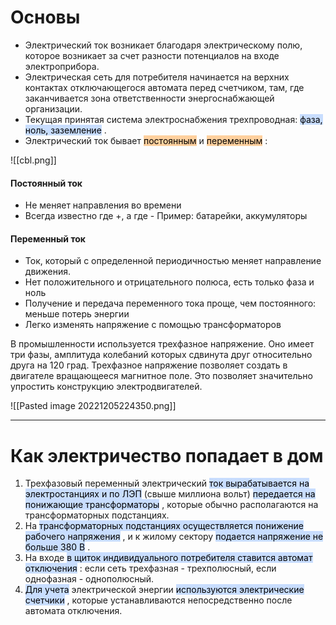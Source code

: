 # Основы
- Электрический ток возникает благодаря электрическому полю, которое возникает за счет разности потенциалов на входе электроприбора.
- Электрическая сеть для потребителя начинается на верхних контактах отключающегося автомата перед счетчиком, там, где заканчивается зона ответственности энергоснабжающей организации.
- Текущая принятая система электроснабжения трехпроводная: <mark style="background: #ADCCFFA6;">фаза, ноль, заземление</mark> .
- Электрический ток бывает <mark style="background: #FFB86CA6;">постоянным</mark> и <mark style="background: #FFB86CA6;">переменным</mark> :

![[cbl.png]]

#### Постоянный ток 
- Не меняет направления во времени
- Всегда известно где +, а где -
Пример: батарейки, аккумуляторы

#### Переменный ток
- Ток, который с определенной периодичностью меняет направление движения.
- Нет положительного и отрицательного полюса, есть только фаза и ноль
- Получение и передача переменного тока проще, чем постоянного: меньше потерь энергии
- Легко изменять напряжение с помощью трансформаторов


В промышленности используется трехфазное напряжение. Оно имеет три фазы, амплитуда колебаний которых сдвинута друг относительно друга на 120 град. Трехфазное напряжение позволяет создать в двигателе вращающееся магнитное поле. Это позволяет значительно упростить конструкцию электродвигателей.


![[Pasted image 20221205224350.png]]
***
# Как электричество попадает в дом
1. Трехфазовый переменный электрический <mark style="background: #ADCCFFA6;">ток вырабатывается на электростанциях и по ЛЭП</mark> (свыше миллиона вольт) <mark style="background: #ADCCFFA6;">передается на понижающие трансформаторы</mark> , которые обычно располагаются на трансформаторных подстанциях. 
2. На <mark style="background: #ADCCFFA6;">трансформаторных подстанциях осуществляется понижение рабочего напряжения</mark> , и к жилому сектору <mark style="background: #ADCCFFA6;">подается напряжение не больше 380 В</mark> .
3. На входе <mark style="background: #ADCCFFA6;">в щиток индивидуального потребителя ставится автомат отключения</mark> : если сеть трехфазная - трехполюсный, если однофазная - однополюсный.
4. <mark style="background: #ADCCFFA6;">Для учета</mark> электрической энергии <mark style="background: #ADCCFFA6;">используются электрические счетчики</mark> , которые устанавливаются непосредственно после автомата отключения.


